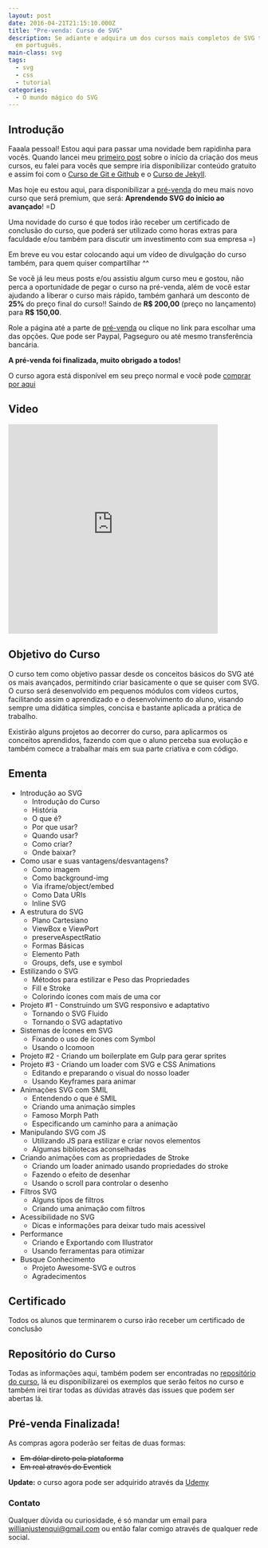 ```yaml
---
layout: post
date: 2016-04-21T21:15:10.000Z
title: "Pre-venda: Curso de SVG"
description: Se adiante e adquira um dos cursos mais completos de SVG totalmente
  em português.
main-class: svg
tags:
  - svg
  - css
  - tutorial
categories:
  - O mundo mágico do SVG
---
```


## Introdução

Faaala pessoal! Estou aqui para passar uma novidade bem rapidinha para vocês. Quando lancei meu [primeiro post](https://willianjusten.com.br/um-novo-projeto-um-novo-desafio/) sobre o início da criação dos meus cursos, eu falei para vocês que sempre iria disponibilizar conteúdo gratuito e assim foi com o [Curso de Git e Github](https://www.udemy.com/git-e-github-para-iniciantes/) e o [Curso de Jekyll](https://www.udemy.com/criando-sites-estaticos-com-jekyll/).

Mas hoje eu estou aqui, para disponibilizar a [pré-venda](#pre-venda) do meu mais novo curso que será premium, que será: **Aprendendo SVG do início ao avançado**! =D

Uma novidade do curso é que todos irão receber um certificado de conclusão do curso, que poderá ser utilizado como horas extras para faculdade e/ou também para discutir um investimento com sua empresa =)

Em breve eu vou estar colocando aqui um vídeo de divulgação do curso também, para quem quiser compartilhar ^^

Se você já leu meus posts e/ou assistiu algum curso meu e gostou, não perca a oportunidade de pegar o curso na pré-venda, além de você estar ajudando a liberar o curso mais rápido, também ganhará um desconto de **25%** do preço final do curso!! Saindo de **R$ 200,00** (preço no lançamento) para **R$ 150,00**.

Role a página até a parte de [pré-venda](#pre-venda) ou clique no link para escolhar uma das opções. Que pode ser Paypal, Pagseguro ou até mesmo transferência bancária.

**A pré-venda foi finalizada, muito obrigado a todos!**

O curso agora está disponível em seu preço normal e você pode [comprar por aqui](http://www.eventick.com.br/curso-de-svg)

## Video

<iframe width="420" height="420" src="https://www.youtube.com/embed/5CzafH8TUA8" frameborder="0" allowfullscreen></iframe>

## Objetivo do Curso

O curso tem como objetivo passar desde os conceitos básicos do SVG até os mais avançados, permitindo criar basicamente o que se quiser com SVG. O curso será desenvolvido em pequenos módulos com vídeos curtos, facilitando assim o aprendizado e o desenvolvimento do aluno, visando sempre uma didática simples, concisa e bastante aplicada a prática de trabalho.

Existirão alguns projetos ao decorrer do curso, para aplicarmos os conceitos aprendidos, fazendo com que o aluno perceba sua evolução e também comece a trabalhar mais em sua parte criativa e com código.

## Ementa

- Introdução ao SVG
    - Introdução do Curso
    - História
    - O que é?
    - Por que usar?
    - Quando usar?
    - Como criar?
    - Onde baixar?
- Como usar e suas vantagens/desvantagens?
    - Como imagem
    - Como background-img
    - Via iframe/object/embed
    - Como Data URIs
    - Inline SVG
- A estrutura do SVG
    - Plano Cartesiano
    - ViewBox e ViewPort
    - preserveAspectRatio
    - Formas Básicas
    - Elemento Path
    - Groups, defs, use e symbol
- Estilizando o SVG
    - Métodos para estilizar e Peso das Propriedades
    - Fill e Stroke
    - Colorindo ícones com mais de uma cor
- Projeto #1 - Construindo um SVG responsivo e adaptativo
    - Tornando o SVG Fluido
    - Tornando o SVG adaptativo
- Sistemas de Ícones em SVG
    - Fixando o uso de ícones com Symbol
    - Usando o Icomoon
- Projeto #2 - Criando um boilerplate em Gulp para gerar sprites
- Projeto #3 - Criando um loader com SVG e CSS Animations
    - Editando e preparando o visual do nosso loader
    - Usando Keyframes para animar
- Animações SVG com SMIL
    - Entendendo o que é SMIL
    - Criando uma animação simples
    - Famoso Morph Path
    - Especificando um caminho para a animação
- Manipulando SVG com JS
    - Utilizando JS para estilizar e criar novos elementos
    - Algumas bibliotecas aconselhadas
- Criando animações com as propriedades de Stroke
    - Criando um loader animado usando propriedades do stroke
    - Fazendo o efeito de desenhar
    - Usando o scroll para controlar o desenho
- Filtros SVG
    - Alguns tipos de filtros
    - Criando uma animação com filtros
- Acessibilidade no SVG
    - Dicas e informações para deixar tudo mais acessivel
- Performance
    - Criando e Exportando com Illustrator
    - Usando ferramentas para otimizar
- Busque Conhecimento
    - Projeto Awesome-SVG e outros
    - Agradecimentos

## Certificado

Todos os alunos que terminarem o curso irão receber um certificado de conclusão

## Repositório do Curso

Todas as informações aqui, também podem ser encontradas no [repositório do curso](https://github.com/willianjusten/curso-de-svg), lá eu disponibilizarei os exemplos que serão feitos no curso e também irei tirar todas as dúvidas através das issues que podem ser abertas lá.

<h2 id="pre-venda">Pré-venda Finalizada!</h2>

As compras agora poderão ser feitas de duas formas:

- <s>Em dólar direto pela plataforma</s>
- <s>Em real através do Eventick </s>

**Update:** o curso agora pode ser adquirido através da [Udemy](https://www.udemy.com/aprendendo-svg-do-inicio-ao-avancado/)

### Contato

Qualquer dúvida ou curiosidade, é só mandar um email para willianjustenqui@gmail.com ou então falar comigo através de qualquer rede social.
